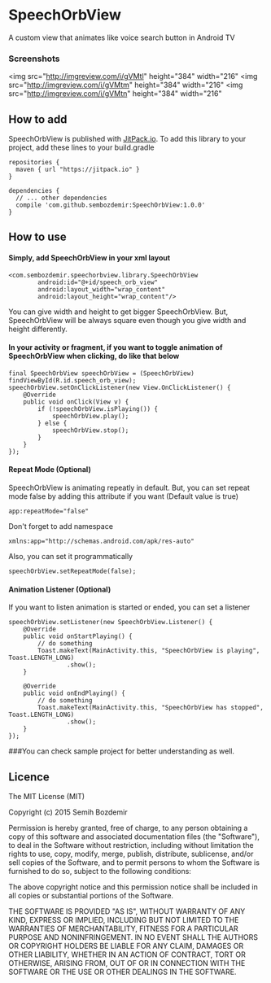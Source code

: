# SpeechOrbView
A custom view that animates like voice search button in Android TV

### Screenshots

<img src="http://imgreview.com/i/gVMtl" height="384" width="216"</img> <img src="http://imgreview.com/i/gVMtm" height="384" width="216"</img> <img src="http://imgreview.com/i/gVMtn" height="384" width="216"</img>

## How to add
SpeechOrbView is published with [JitPack.io](https://jitpack.io).
To add this library to your project, add these lines to your build.gradle

```
repositories {
  maven { url "https://jitpack.io" }
}

dependencies {
  // ... other dependencies
  compile 'com.github.sembozdemir:SpeechOrbView:1.0.0'
}
```

## How to use
#### Simply, add SpeechOrbView in your xml layout

```
<com.sembozdemir.speechorbview.library.SpeechOrbView
        android:id="@+id/speech_orb_view"
        android:layout_width="wrap_content"
        android:layout_height="wrap_content"/>
```
You can give width and height to get bigger SpeechOrbView. But, SpeechOrbView will be always square even though you give width and height differently.

#### In your activity or fragment, if you want to toggle animation of SpeechOrbView when clicking, do like that below

```
final SpeechOrbView speechOrbView = (SpeechOrbView) findViewById(R.id.speech_orb_view);
speechOrbView.setOnClickListener(new View.OnClickListener() {
    @Override
    public void onClick(View v) {
        if (!speechOrbView.isPlaying()) {
            speechOrbView.play();
        } else {
            speechOrbView.stop();
        }
    }
});
```

#### Repeat Mode (Optional)
SpeechOrbView is animating repeatly in default.
But, you can set repeat mode false by adding this attribute if you want (Default value is true)
```
app:repeatMode="false"
```
Don't forget to add namespace
```
xmlns:app="http://schemas.android.com/apk/res-auto"
```
Also, you can set it programmatically
```
speechOrbView.setRepeatMode(false);
```

#### Animation Listener (Optional)
If you want to listen animation is started or ended, you can set a listener

```
speechOrbView.setListener(new SpeechOrbView.Listener() {
    @Override
    public void onStartPlaying() {
        // do something
        Toast.makeText(MainActivity.this, "SpeechOrbView is playing", Toast.LENGTH_LONG)
                .show();
    }

    @Override
    public void onEndPlaying() {
        // do something
        Toast.makeText(MainActivity.this, "SpeechOrbView has stopped", Toast.LENGTH_LONG)
                .show();
    }
});
```

###You can check sample project for better understanding as well.


## Licence
The MIT License (MIT)

Copyright (c) 2015 Semih Bozdemir

Permission is hereby granted, free of charge, to any person obtaining a copy
of this software and associated documentation files (the "Software"), to deal
in the Software without restriction, including without limitation the rights
to use, copy, modify, merge, publish, distribute, sublicense, and/or sell
copies of the Software, and to permit persons to whom the Software is
furnished to do so, subject to the following conditions:

The above copyright notice and this permission notice shall be included in all
copies or substantial portions of the Software.

THE SOFTWARE IS PROVIDED "AS IS", WITHOUT WARRANTY OF ANY KIND, EXPRESS OR
IMPLIED, INCLUDING BUT NOT LIMITED TO THE WARRANTIES OF MERCHANTABILITY,
FITNESS FOR A PARTICULAR PURPOSE AND NONINFRINGEMENT. IN NO EVENT SHALL THE
AUTHORS OR COPYRIGHT HOLDERS BE LIABLE FOR ANY CLAIM, DAMAGES OR OTHER
LIABILITY, WHETHER IN AN ACTION OF CONTRACT, TORT OR OTHERWISE, ARISING FROM,
OUT OF OR IN CONNECTION WITH THE SOFTWARE OR THE USE OR OTHER DEALINGS IN THE
SOFTWARE.
